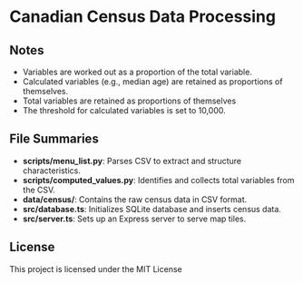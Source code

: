 # Canadian Census Data Processing

## Notes

-   Variables are worked out as a proportion of the total variable.
-   Calculated variables (e.g., median age) are retained as proportions of themselves.
-   Total variables are retained as proportions of themselves
-   The threshold for calculated variables is set to 10,000.

## File Summaries

-   **scripts/menu_list.py**: Parses CSV to extract and structure characteristics.
-   **scripts/computed_values.py**: Identifies and collects total variables from the CSV.
-   **data/census/**: Contains the raw census data in CSV format.
-   **src/database.ts**: Initializes SQLite database and inserts census data.
-   **src/server.ts**: Sets up an Express server to serve map tiles.

## License

This project is licensed under the MIT License
